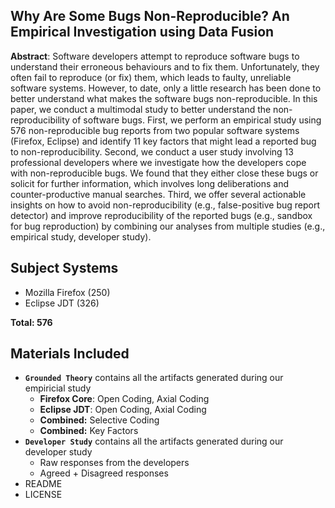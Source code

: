 Why Are Some Bugs Non-Reproducible? An Empirical Investigation using Data Fusion
----------------------------------------------------------------------------------

**Abstract**: Software developers attempt to reproduce software bugs to understand their erroneous 
behaviours and to fix them. Unfortunately, they often fail to reproduce (or fix) them, which leads to 
faulty, unreliable software systems. However, to date, only a little research has been done 
to better understand what makes the software bugs non-reproducible. In this paper, we conduct a multimodal 
study to better understand the non-reproducibility of software bugs. First, we perform an empirical 
study using 576 non-reproducible bug reports from two popular software systems (Firefox, Eclipse) 
and identify 11 key factors that might lead a reported bug to non-reproducibility. Second, 
we conduct a user study involving 13 professional developers where we investigate how the developers 
cope with non-reproducible bugs. We found that they either close these bugs or solicit for further 
information, which involves long deliberations and counter-productive manual searches. Third, we offer 
several actionable insights on how to avoid non-reproducibility (e.g., false-positive bug report detector) 
and improve reproducibility of the reported bugs (e.g., sandbox for bug reproduction) by combining our 
analyses from multiple studies (e.g., empirical study, developer study). 

Subject Systems
---------------------------
- Mozilla Firefox (250)
- Eclipse JDT (326)

**Total: 576**

Materials Included
-----------------------------
- **```Grounded Theory```** contains all the artifacts generated during our empiricial study
  - **Firefox Core**: Open Coding, Axial Coding 
  - **Eclipse JDT**: Open Coding, Axial Coding
  - **Combined:** Selective Coding
  - **Combined:** Key Factors
- **```Developer Study```** contains all the artifacts generated during our developer study
  - Raw responses from the developers
  - Agreed + Disagreed responses
- README
- LICENSE






